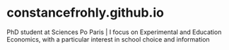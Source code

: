 # constancefrohly.github.io
PhD student at Sciences Po Paris | I focus on Experimental and Education Economics, with a particular interest in school choice and information
